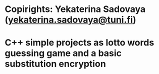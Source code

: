 # Copirights: Yekaterina Sadovaya (yekaterina.sadovaya@tuni.fi)
# C++ simple projects as lotto words guessing game and a basic substitution encryption
